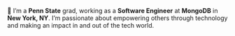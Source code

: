 👋 I’m a **Penn State** grad, working as a **Software Engineer** at **MongoDB** in **New York, NY**. I’m passionate about empowering others through technology and making an impact in and out of the tech world.
